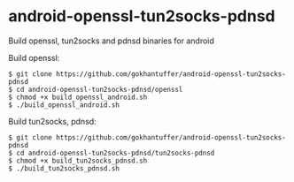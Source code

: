 # android-openssl-tun2socks-pdnsd
Build openssl, tun2socks and pdnsd binaries for android

Build openssl:
```
$ git clone https://github.com/gokhantuffer/android-openssl-tun2socks-pdnsd
$ cd android-openssl-tun2socks-pdnsd/openssl
$ chmod +x build_openssl_android.sh
$ ./build_openssl_android.sh
```

Build tun2socks, pdnsd:
```
$ git clone https://github.com/gokhantuffer/android-openssl-tun2socks-pdnsd
$ cd android-openssl-tun2socks-pdnsd/tun2socks-pdnsd
$ chmod +x build_tun2socks_pdnsd.sh
$ ./build_tun2socks_pdnsd.sh
```
